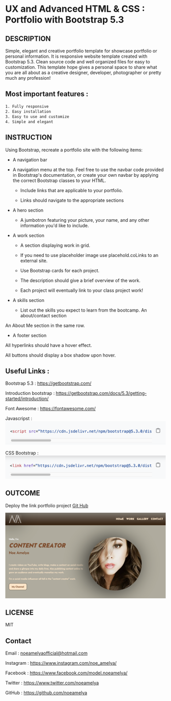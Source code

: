 
# UX and Advanced HTML & CSS : Portfolio with Bootstrap 5.3

## DESCRIPTION
Simple, elegant and creative portfolio template for showcase portfolio or personal information. It is responsive website template created with Bootstrap 5.3. Clean source code and well organized files for easy to customization. This template hope gives a personal space to share what you are all about as a creative designer, developer, photographer or pretty much any profession!

## Most important features :

    1. Fully responsive
    2. Easy installation
    3. Easy to use and customize
    4. Simple and elegant

## INSTRUCTION 

Using Bootstrap, recreate a portfolio site with the following items:

* A navigation bar

* A navigation menu at the top. Feel free to use the navbar code provided in Bootstrap's documentation, or create your own navbar by applying the correct Bootstrap classes to your HTML.

    - Include links that are applicable to your portfolio.

    - Links should navigate to the appropriate sections

* A hero section

    - A jumbotron featuring your picture, your name, and any other information you'd like to include.

* A work section

    - A section displaying work in grid.

    - If you need to use placeholder image use placehold.coLinks to an external site.

    - Use Bootstrap cards for each project.

    - The description should give a brief overview of the work.

    - Each project will eventually link to your class project work!

* A skills section

    - List out the skills you expect to learn from the bootcamp.
An about/contact section

An About Me section in the same row.
* A footer section

All hyperlinks should have a hover effect.

All buttons should display a box shadow upon hover.

## Useful Links :
Bootstrap 5.3 : https://getbootstrap.com/

Introduction bootstrap : https://getbootstrap.com/docs/5.3/getting-started/introduction/

Font Awesome : https://fontawesome.com/

Javascripst : 
    ![Js bootstrap](./images/js-bootstrap.png)

CSS Bootstrap :
    ![Css Bootstrap](./images/css-bootstrap.png)






## OUTCOME

Deploy the link portfolio project [Git Hub]( )

![My Portfolio Project](./images/portfoliobt5.png)


## LICENSE

MIT

## Contact
Email : noeamelyaofficial@hotmail.com

Instagram : https://www.instagram.com/noe_amelya/

Facebook : https://www.facebook.com/model.noeamelya/

Twitter : https://www.twitter.com/noeamelya

GitHub : https://github.com/noeamelya


